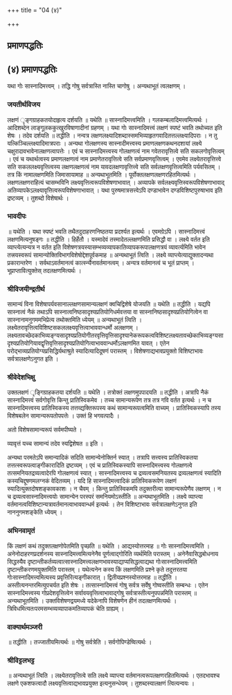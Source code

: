 +++
title = "04 (४)"

+++


## प्रमाणपद्धतिः

## (४) **प्रमाणपद्धतिः**

यथा गोः सास्नादिमत्त्वम् । तद्धि गोषु सर्वत्रास्ति नास्ति चागोषु । अन्यथाभूतं त्वलक्षणम् ।

### **जयतीर्थविजय**

लक्षणं ृङ्गग्राहकतयोदाहृत्य दर्शयति ॥ यथेति ॥ सास्नादिमत्त्वमिति । गलकम्बलादिमत्त्वमित्यर्थः । आदिशब्देन लाङ्गूलककुत्खुरविषाणादीनां ग्रहणम् । यथा गोः सास्नादिमत्त्वं लक्षणं स्पष्टं भवति तथोच्यत इति शेषः । तदेव दर्शयति ॥ तद्धीति । नन्वत्र लक्षणलक्ष्यादिशब्दास्समभिव्याहृतगवादितत्तल्लक्ष्यादिपराः । न तु यत्किञ्चिल्लक्ष्यादिमात्रपराः । अन्यथा गोलक्षणस्य सास्नादीमत्त्वस्य प्रमाणलक्षणकथनदशायां लक्ष्ये चक्षुरादावभावेनालक्षणत्वापत्तेः । एवं च सास्नादिमत्त्वस्य गोलक्षणत्वं नाम गवेतरावृत्तित्वे सति सकलगोवृत्तित्वम् । एवं च यथार्थत्वस्य प्रमाणलक्षणत्वं नाम प्रमाणेतरावृत्तित्वे सति सर्वप्रमाणवृत्तित्वम् । एवमेव लक्ष्येतरावृत्तित्त्वे सति सकललक्ष्यवृत्तित्वस्य लक्षणलक्षणत्वं नाम यावदलक्षणावृत्तित्त्वे सति सर्वलक्षणवृत्तित्वमिति पर्यवसितम् । तत्र किं नामालक्षणमिति जिमासायामाह ॥ अन्यथाभूतमिति । पूर्वोक्तलक्षणलक्षणरहितमित्यर्थः । लक्षणलक्षणराहित्यं चासम्भविनि लक्ष्यवृत्तित्वरूपविशेषणाभावात् । अव्यापके सर्वलक्ष्यवृत्तिस्वरूपविशेषणाभावाद् अतिव्यापकेऽलक्ष्यावृत्तित्वरूपविशेषणाभावात् । यथा पुरुषमात्रसत्त्वेऽपि दण्डाभावेन दण्डविशिष्टपुरुषाभाव इति द्रष्टव्यम् । तुशब्दो विशेषार्थः ।

### **भावदीपः**

॥ यथेति । यथा स्पष्टं भवति तथैतदुदाहरणनिष्ठतया प्रदर्श्यत इत्यर्थः । एवमग्रेऽपि । सास्नादिमत्त्वं लक्षणमित्यनुषङ्गः ॥ तद्धीति । हिर्हेतौ । यस्मादेवं तस्मादेतल्लक्षणमिति प्रसिद्धौ वा । लक्ष्ये वर्तत इति व्याप्त्येत्यन्यत्र न वर्तत इति विशेषणत्रयस्यासम्भव्यव्यापकातिव्यापकरूपालक्षणत्रयं व्यावर्त्यमिति भावेन तत्त्रयस्वरूपं सामान्योक्तिविभागविशेषोद्देशपूर्वकमाह ॥ अन्यथाभूतं त्विति । लक्ष्ये व्याप्त्येत्याद्युक्तादन्यथा प्रकारान्तरेण । सर्वथाऽवर्तमानत्वं कार्त्स्न्येनावर्तमानत्वम् । अन्यत्र वर्तमानत्वं च भूतं प्राप्तम् । भूप्राप्तावित्युक्तेस् तदलक्षणमित्यर्थः ।

### **श्रीविजयीन्द्रतीर्थ**

सामान्यं विना विशेषापर्यवसानाल्लक्षणसामान्यलक्षणं क्वचिद्विशेषे योजयति ॥ यथेति ॥ तद्धीति । यद्यपि सास्नात्वं नैकं तथाऽपि सास्नात्वनिष्ठसादृश्यप्रतियोगिधर्मवत्तया वा सास्नानिष्ठसादृश्यप्रतियोगित्वेन वा सास्नानामनुगममभिप्रेत्य तथोक्तमिति ध्येयम् ॥ अन्यथाभूतं त्विति । लक्ष्येतरावृत्तित्वविशिष्टसकललक्ष्यवृत्तित्वाभाववान्धर्मो अलक्षणम् । लक्ष्यतावच्छेदकाभिव्यङ्ग्यसादृश्यप्रतियोगीतरवृत्तिवृत्तिसादृश्यानेकरूपकत्वविशिष्टलक्ष्यतावच्छेकाभिव्यङ्ग्यसादृश्यप्रतियोगियावद्वृत्तिवृत्तिसादृश्यप्रतियोगित्वाभाववान्धर्मोऽलक्षणमित यावत् । एतेन परोद्भाव्यप्रतियोग्यप्रसिद्धिर्यथाश्रुते स्यादित्यादिदूषणं परास्तम् । विशेषणाद्यभावप्रयुक्तो विशिष्टाभावः सर्वत्रालक्षणेऽनुगत इति ।

### **श्रीवेदेशभिक्षु**

उक्तलक्षणं ृङ्गिग्राहकतया दर्शयति ॥ यथेति । तत्रोक्तं लक्षणमुपपादयति ॥ तद्धीति । अत्रापि नैकं सास्नादिमत्त्वं सर्वगोवृत्ति किन्तु प्रातिस्विकमेव । तच्च सामान्यरूपेण तत्र तत्र गवि वर्तत इत्यर्थः । न च सास्नादिमत्त्वस्य प्रातिस्विकस्य तत्तव्द्यक्तिरूपस्य कथं सामान्यरूपत्वमिति वाच्यम् । प्रातिस्विकस्यापि तस्य विशेषबलेन सामान्यरूपतोपपत्तेः । उक्तं हि भगवत्पादैः ।

अतो विशेषसामान्यरूपं सर्वमपीष्यते ।

व्यावृत्तं यच्च सामान्यं तदेव स्यद्विशेषत ॥ इति ।

अन्यथा परमतेऽपि समान्यादिकं सदिति सामान्येनोक्तिर्न स्यात् । तत्रापि सत्त्वस्य प्रातिस्विकतया तत्तत्स्वरूपत्वाङ्गीकारादिति द्रष्टव्यम् । एवं च प्रातिस्विकस्यापि सास्नादिमत्त्वस्य गोलक्षणत्वे तत्समनियतद्रव्यत्वादेरपि गोलक्षणत्वं स्यात् । सास्नादिमत्त्वस्य च द्रव्यत्वसमनियतस्य द्रव्यलक्षणत्वं स्यादिति कस्यचिद्दूषणमलग्नकं वेदितव्यम् । यदि हि सास्नादिमत्त्वादिकं प्रातिस्विकरूपेण लक्षणं स्यादित्युक्तदोषशङ्कावकाशः । न चैवम् । किन्तु प्रातिस्विकमपि तदुक्तरीत्या सामान्यरूपेणैव लक्षणम् । न च द्रव्यत्वसास्नादिमत्त्वयोः सामान्येन परस्परं समनियमोऽस्तीति ॥ अन्यथाभूतमिति । लक्ष्ये व्याप्त्या वर्तमानत्वविशिष्टान्यत्रावर्तमानत्वाभाववान्धर्म इत्यर्थः । तेन विशिष्टाभावः सर्वत्रालक्षणेऽनुगत इति नाननुगमशङ्केति ध्येयम् ।

### **अभिनवामृतं**

किं लक्षणं कथं तदुक्तलक्षणोपेतमिति पृच्छति ॥ यथेति । आद्यस्योत्तरमाह ॥ गोः सास्नादिमत्त्वमिति । अनेनोदाहरणप्रदर्शनस्य सास्नादिमत्त्वमित्यनेनैव पूर्णत्वाद्गोरिति व्यर्थमिति परास्तम् । अनेनैवासिद्धबोधनाय सिद्धस्यैव दृष्टान्तीकर्तव्यत्वात्सास्नादिमत्त्वलक्षणभावस्याद्याप्यसिद्धत्वाद्यथा गोःसास्नादिमत्त्वमिति दृष्टान्तीकरणमयुक्तमिति परास्तम् । यथेत्यनेन कस्य किं लक्षणमिति प्रश्ने कृते तदुत्तरतया गोःसास्नादिमत्त्वमित्यस्य प्रवृत्तिरित्यङ्गीकारात् । द्वितीयप्रश्नस्योत्तरमाह ॥ तद्धीति । अस्तीत्यनन्तरमित्युपचर्यत इति शेषः । तत्सास्नादिमत्त्वं गोषु सर्वत्र सर्वेषु गोष्वस्तीति सम्बन्धः । एतेन सास्नादिमत्त्वस्य गोप्रदेशवृत्तित्वेन सर्वावयवृत्तित्वाभावाद्गोषु सर्वत्रास्तीत्यनुपपन्नमिति परास्तम् ॥ अन्यथाभूतमिति । उक्तविशेषणद्वयमध्ये यदेकेनापि विशेषणेन हीनं तदलक्षणमित्यर्थः । त्रिविधमित्यतःपरमसम्भव्यव्यापाकमतिव्यापकं चेति ग्राह्यम् ।

### **वाक्यार्थमञ्जरी**

॥ तद्धीति । तज्जातीयमित्यर्थः ॥ गोषु सर्वत्रेति । सर्वगोपिण्डेष्वित्यर्थः ।

### **श्रीविट्टलभट्ट**

॥ अन्यथाभूतं त्विति । लक्ष्येतरावृत्तित्वे सति लक्ष्ये व्याप्त्या वर्तमानत्वरूपलक्षणरहितमित्यर्थः । एतदभावश्च लक्षणे एकशफत्वादौ लक्ष्यवृत्तित्वाद्यभावप्रयुक्त इत्यनुसन्धेयम् । तुशब्दस्यालक्षणं त्वित्यन्वयः ।

